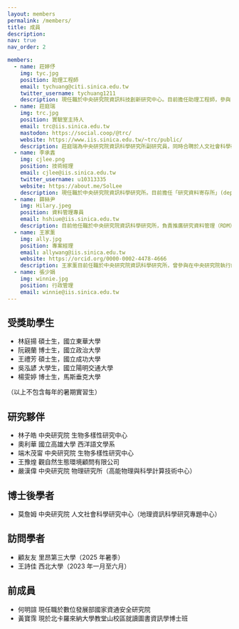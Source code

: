 ```yaml
---
layout: members
permalink: /members/
title: 成員
description:
nav: true
nav_order: 2

members:
  - name: 莊婷伃
    img: tyc.jpg
    position: 助理工程師
    email: tychuang@citi.sinica.edu.tw
    twitter_username: tychuang1211
    description: 現任職於中央研究院資訊科技創新研究中心。目前擔任助理工程師，參與「研究資料寄存所」(depositar / data.depositar.io) 的系統維運與平台開發工作。平時亦持續投入開源社群活動，關注開放資料與自由軟體的實務應用。
  - name: 莊庭瑞
    img: trc.jpg
    position: 實驗室主持人
    email: trc@iis.sinica.edu.tw
    mastodon: https://social.coop/@trc/
    website: https://www.iis.sinica.edu.tw/~trc/public/
    description: 莊庭瑞為中央研究院資訊科學研究所副研究員，同時合聘於人文社會科學研究中心（地理資訊科學研究專題中心）以及資訊科技創新研究中心。
  - name: 李承錱
    img: cjlee.png
    position: 技術經理
    email: cjlee@iis.sinica.edu.tw
    twitter_username: u10313335
    website: https://about.me/SolLee
    description: 現任職於中央研究院資訊科學研究所。目前擔任「研究資料寄存所」(depositar / data.depositar.io) 的技術經理，負責該平台開發工作。近期研究主軸為資料流通標準、資訊系統自動化部署與長期維運，期許透過導入相關技術，以因應研究資料寄存所的持續發展需求。多年 Python 使用者。
  - name: 薛絲尹
    img: Hilary.jpeg
    position: 資料管理專員
    email: hshiue@iis.sinica.edu.tw
    description: 目前他任職於中央研究院資訊科學研究所，負責推廣研究資料管理（RDM）並協助撰寫資料管理方案。在加入 depositar 團隊之前，他曾於美國的多個典藏機構工作，專注於數位保存及歷史檔案資料再利用相關的研究。
  - name: 王家薰
    img: ally.jpg
    position: 專案經理
    email: allywang@iis.sinica.edu.tw
    website: https://orcid.org/0000-0002-4478-4666
    description: 王家薰目前任職於中央研究院資訊科學研究所，曾參與在中央研究院執行的自由軟體鑄造場及台灣創用 CC 計畫。具工程師的背景並熱愛開放自由的風氣，關注數位保存及研究資料管理相關資訊，目前為研究資料管理計畫的專案經理，致力於推廣研究資料管理的概念並向下扎根。
  - name: 張少娟
    img: winnie.jpg
    position: 行政管理
    email: winnie@iis.sinica.edu.tw
---
```


## 受獎助學生

- 林庭揚 碩士生，國立東華大學
- 阮親蘭 博士生，國立政治大學
- 王禮芳 碩士生，國立成功大學
- 吳泓諺 大學生，國立陽明交通大學
- 楊雯婷 博士生，馬斯垂克大學

（以上不包含每年的暑期實習生）

## 研究夥伴

- 林子皓 中央研究院 生物多樣性研究中心
- 奧利華 國立高雄大學 西洋語文學系
- 端木茂甯 中央研究院 生物多樣性研究中心
- 王豫煌 觀自然生態環境顧問有限公司
- 嚴漢偉 中央研究院 物理研究所（高能物理與科學計算技術中心）

## 博士後學者

- 莫詹姆 中央研究院 人文社會科學研究中心（地理資訊科學研究專題中心）

## 訪問學者

- 顧友友 里昂第三大學（2025 年暑季）
- 王詩佳 西北大學（2023 年一月至六月）

## 前成員

- 何明諠 現任職於數位發展部國家資通安全研究院
- 黃寶霈 現於北卡羅來納大學教堂山校區就讀圖書資訊學博士班
